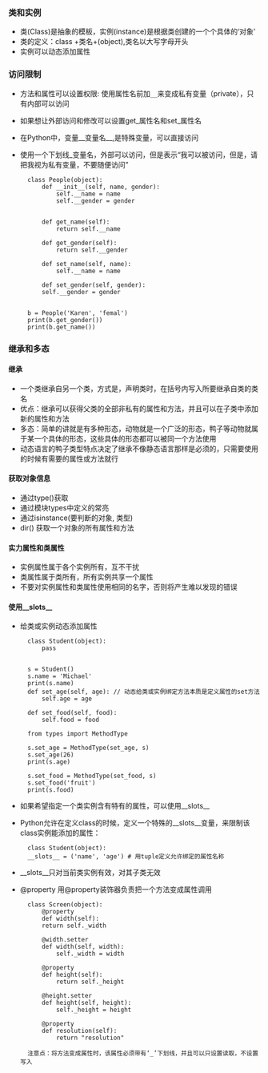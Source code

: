 ### 类和实例
* 类(Class)是抽象的模板，实例(instance)是根据类创建的一个个具体的‘对象’
* 类的定义：class +类名+(object),类名以大写字母开头
* 实例可以动态添加属性


### 访问限制
* 方法和属性可以设置权限: 使用属性名前加`__`来变成私有变量（private），只有内部可以访问
* 如果想让外部访问和修改可以设置get_属性名和set_属性名
* 在Python中，变量__变量名__,是特殊变量，可以直接访问
* 使用一个下划线_变量名，外部可以访问，但是表示“我可以被访问，但是，请把我视为私有变量，不要随便访问”

  
		class People(object):
    		def __init__(self, name, gender):
     			self.__name = name
      			self.__gender = gender
 

   	 		def get_name(self):
        		return self.__name

   	 		def get_gender(self):
        		return self.__gender

    		def set_name(self, name):
        		self.__name = name

    		def set_gender(self, gender):
        	self.__gender = gender


		b = People('Karen', 'femal')  
		print(b.get_gender())  
		print(b.get_name())
		

### 继承和多态
#### 继承
*  一个类继承自另一个类，方式是，声明类时，在括号内写入所要继承自类的类名
* 优点：继承可以获得父类的全部非私有的属性和方法，并且可以在子类中添加新的属性和方法
* 多态：简单的讲就是有多种形态，动物就是一个广泛的形态，鸭子等动物就属于某一个具体的形态，这些具体的形态都可以被同一个方法使用
* 动态语言的鸭子类型特点决定了继承不像静态语言那样是必须的，只需要使用的时候有需要的属性或方法就行

#### 获取对象信息
* 通过type()获取
* 通过模块types中定义的常亮
* 通过isinstance(要判断的对象, 类型)
* dir() 获取一个对象的所有属性和方法

#### 实力属性和类属性
* 实例属性属于各个实例所有，互不干扰
* 类属性属于类所有，所有实例共享一个属性
* 不要对实例属性和类属性使用相同的名字，否则将产生难以发现的错误

#### 使用__slots__
* 给类或实例动态添加属性  

		class Student(object):
    		pass


		s = Student()
		s.name = 'Michael'
		print(s.name)
		def set_age(self, age): // 动态给类或实例绑定方法本质是定义属性的set方法
			self.age = age

		def set_food(self, food):
   		 	self.food = food

		from types import MethodType

		s.set_age = MethodType(set_age, s)
		s.set_age(26)
		print(s.age)

		s.set_food = MethodType(set_food, s)
		s.set_food('fruit')
		print(s.food)

* 如果希望指定一个类实例含有特有的属性，可以使用__slots__
* Python允许在定义class的时候，定义一个特殊的__slots__变量，来限制该class实例能添加的属性：

		class Student(object):
   		__slots__ = ('name', 'age') # 用tuple定义允许绑定的属性名称
   		
* __slots__只对当前类实例有效，对其子类无效
* @property  用@property装饰器负责把一个方法变成属性调用  
	
		class Screen(object):
    		@property
    		def width(self):
       		return self._width

    		@width.setter
    		def width(self, width):
        		self._width = width

    		@property
    		def height(self):
        		return self._height

    		@height.setter
    		def height(self, height):
        		self._height = height

    		@property
    		def resolution(self):
        		return "resolution"
       
    	注意点：将方法变成属性时，该属性必须带有‘_’下划线，并且可以只设置读取，不设置写入
    	
    	
    	
    
 